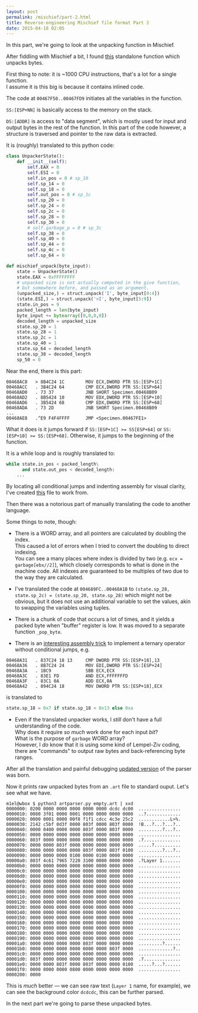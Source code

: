 ```yaml
---
layout: post
permalink: /mischief/part-2.html
title: Reverse-engineering Mischief file format Part 2
date: 2015-04-18 02:05
---
```


In this part, we're going to look at the unpacking function in Mischief.

<!-- more -->

After fiddling with Mischief a bit, I found [this][1] standalone function which unpacks bytes.

First thing to note: it is ~1000 CPU instructions, that's a lot for a single function.  
I assume it is this big is because it contains inlined code.

The code at `00467F50..00467FD9` initiates all the variables in the function.

`SS:[ESP+NN]` is basically access to the memory on the stack.

`DS:[ADDR]` is access to "data segment", which is mostly used for
input and output bytes in the rest of the function.
In this part of the code however, a structure is traversed
and pointer to the raw data is extracted.

It is (roughly) translated to this python code:

```python
class UnpackerState():
    def __init__(self):
        self.EAX = 0
        self.ESI = 0
        self.in_pos = 0 # sp_10
        self.sp_14 = 0
        self.sp_18 = 0
        self.out_pos = 0 # sp_1c
        self.sp_20 = 0
        self.sp_24 = 0
        self.sp_2c = 0
        self.sp_28 = 0
        self.sp_30 = 0
        # self.garbage_p = 0 # sp_3c
        self.sp_38 = 0
        self.sp_40 = 0
        self.sp_44 = 0
        self.sp_4c = 0
        self.sp_64 = 0

def mischief_unpack(byte_input):
    state = UnpackerState()
    state.EAX = 0xFFFFFFFF
    # unpacked size is not actually computed in the give function,
    # but somewhere before, and passed as an argument.
    (unpacked_size,) = struct.unpack('I', byte_input[0:4])
    (state.ESI,) = struct.unpack('>I', byte_input[5:9])
    state.in_pos = 9
    packed_length = len(byte_input)
    byte_input += bytearray([0,0,0,0])
    decoded_length = unpacked_size
    state.sp_20 = 1
    state.sp_28 = 1
    state.sp_2c = 1
    state.sp_40 = 1
    state.sp_64 = decoded_length
    state.sp_38 = decoded_length
    sp_50 = 0
```

Near the end, there is this part:

```
00468AC8   > 8B4C24 1C        MOV ECX,DWORD PTR SS:[ESP+1C]
00468ACC   . 3B4C24 64        CMP ECX,DWORD PTR SS:[ESP+64]
00468AD0   . 73 37            JNB SHORT Specimen.00468B09
00468AD2   . 8B5424 10        MOV EDX,DWORD PTR SS:[ESP+10]
00468AD6   . 3B5424 68        CMP EDX,DWORD PTR SS:[ESP+68]
00468ADA   . 73 2D            JNB SHORT Specimen.00468B09
...
00468AE8   .^E9 F4F4FFFF      JMP <Specimen.00467FE1>
```

What it does is it jumps forward if `SS:[ESP+1C] >= SS[ESP+64]` or `SS:[ESP+10] >= SS:[ESP+68]`.
Otherwise, it jumps to the beginning of the function.

It is a while loop and is roughly translated to:

```python
while state.in_pos < packed_length\
      and state.out_pos < decoded_length:
    ...
```

By locating all conditional jumps and indenting assembly for visual clarity,
I've created [this][2] file to work from.

Then there was a notorious part of manually translating the code to another language.

Some things to note, though:

- There is a WORD array, and all pointers are calculated by doubling the index.  
  This caused a lot of errors when I tried to convert the doubling to direct indexing.  
  You can see a many places where index is divided by two (e.g. `ecx = garbage[ebx//2]`),
  which closely corresponds to what is done in the machine code.
  All indexes are guaranteed to be multiples of two due to the way they are calculated.

- I've translated the code at `004689FC..00468A1B` to `(state.sp_28, state.sp_2c) = (state.sp_20, state.sp_28)`
  which might not be obvious, but it does not use an additional variable to set the values, akin to swapping the variables using tuples.

- There is a chunk of code that occurs a lot of times, and it yields a packed byte when "buffer" register is low.
  It was moved to a separate function `_pop_byte`.

- There is an [interesting assembly trick][4] to implement a ternary operator without conditional jumps, e.g.

```
00468A31   . 837C24 18 13     CMP DWORD PTR SS:[ESP+18],13
00468A36   . 8B7C24 24        MOV EDI,DWORD PTR SS:[ESP+24]
00468A3A   . 1BC9             SBB ECX,ECX
00468A3C   . 83E1 FD          AND ECX,FFFFFFFD
00468A3F   . 83C1 0A          ADD ECX,0A
00468A42   . 894C24 18        MOV DWORD PTR SS:[ESP+18],ECX
```

is translated to

```python
state.sp_18 = 0x7 if state.sp_18 < 0x13 else 0xa
```

- Even if the translated unpacker works, I *still* don't have a full understanding of the code.  
  Why does it require *so much* work done for each input *bit*?  
  What is the purpose of `garbage` WORD array?  
  However, I *do* know that it is using some kind of Lempel-Ziv coding,
  there are "commands" to output raw bytes and back-referencing byte ranges.

After all the translation and painful debugging [updated version][3] of the parser was born.

Now it prints raw unpacked bytes from an `.art` file to standard ouput.  Let's see what we have.

```
m1el@wbox $ python3 artparser.py empty.art | xxd
0000000: 0200 0000 0000 0000 0000 0000 dcdc dc00  ................
0000010: 0080 3f01 0000 0001 0000 0000 0000 0000  ..?.............
0000020: 0000 0001 0000 00f8 f1f1 cdcc 4c3e 25c2  ............L>%.
0000030: 2142 c5bf 0d3f 0000 803f 0000 803f 0000  !B...?...?...?..
0000040: 0000 0400 0000 0000 803f 0000 803f 0000  .........?...?..
0000050: 0000 0000 0000 0000 0000 0000 0000 0000  ................
0000060: 803f 0000 0000 0000 0000 0000 0000 0000  .?..............
0000070: 0000 0000 803f 0000 0000 0000 0000 0000  .....?..........
0000080: 0000 0000 0000 0000 803f 0000 803f 0100  .........?...?..
0000090: 0000 0000 0000 0100 0000 0100 0000 0000  ................
00000a0: 803f 4c61 7965 7220 3100 0000 0000 0000  .?Layer 1.......
00000b0: 0000 0000 0000 0000 0000 0000 0000 0000  ................
00000c0: 0000 0000 0000 0000 0000 0000 0000 0000  ................
00000d0: 0000 0000 0000 0000 0000 0000 0000 0000  ................
00000e0: 0000 0000 0000 0000 0000 0000 0000 0000  ................
00000f0: 0000 0000 0000 0000 0000 0000 0000 0000  ................
0000100: 0000 0000 0000 0000 0000 0000 0000 0000  ................
0000110: 0000 0000 0000 0000 0000 0000 0000 0000  ................
0000120: 0000 0000 0000 0000 0000 0000 0000 0000  ................
0000130: 0000 0000 0000 0000 0000 0000 0000 0000  ................
0000140: 0000 0000 0000 0000 0000 0000 0000 0000  ................
0000150: 0000 0000 0000 0000 0000 0000 0000 0000  ................
0000160: 0000 0000 0000 0000 0000 0000 0000 0000  ................
0000170: 0000 0000 0000 0000 0000 0000 0000 0000  ................
0000180: 0000 0000 0000 0000 0000 0000 0000 0000  ................
0000190: 0000 0000 0000 0000 0000 0000 0000 0000  ................
00001a0: 0000 0000 0000 0000 803f 0000 0000 0000  .........?......
00001b0: 0000 0000 0000 0000 0000 0000 803f 0000  .............?..
00001c0: 0000 0000 0000 0000 0000 0000 0000 0000  ................
00001d0: 803f 0000 0000 0000 0000 0000 0000 0000  .?..............
00001e0: 0000 0000 803f 0000 803f 0000 0000 0100  .....?...?......
00001f0: 0000 0000 0000 0800 0000 0000 0000 0000  ................
0000200: 0000
```

This is *much* better — we can see raw text (`Layer 1` name, for example),
we can see the background color `dcdcdc`, this can be further parsed.

In the next part we're going to parse these unpacked bytes.

[1]: /mischief/unpack-asm.txt
[2]: /mischief/unpack-asm-indented.txt
[3]: https://github.com/m1el/mischief-re/blob/978275/artparser.py#L68
[4]: http://www.nynaeve.net/?p=178
